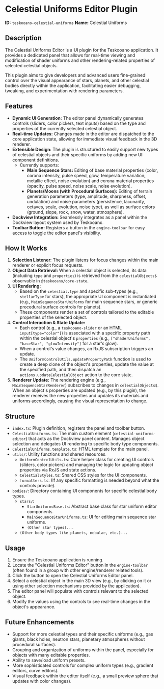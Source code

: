 # Celestial Uniforms Editor Plugin

**ID:** `teskooano-celestial-uniforms`
**Name:** Celestial Uniforms

## Description

The Celestial Uniforms Editor is a UI plugin for the Teskooano application. It provides a dedicated panel that allows for real-time viewing and modification of shader uniforms and other rendering-related properties of selected celestial objects.

This plugin aims to give developers and advanced users fine-grained control over the visual appearance of stars, planets, and other celestial bodies directly within the application, facilitating easier debugging, tweaking, and experimentation with rendering parameters.

## Features

- **Dynamic UI Generation:** The editor panel dynamically generates controls (sliders, color pickers, text inputs) based on the type and properties of the currently selected celestial object.
- **Real-time Updates:** Changes made in the editor are dispatched to the core application state, allowing for immediate visual feedback in the 3D renderer.
- **Extensible Design:** The plugin is structured to easily support new types of celestial objects and their specific uniforms by adding new UI component definitions.
  - Currently supports:
    - **Main Sequence Stars:** Editing of base material properties (color, corona intensity, pulse speed, glow, temperature variation, metallic effect, noise evolution) and corona material properties (opacity, pulse speed, noise scale, noise evolution).
    - **Planets/Moons (with Procedural Surfaces):** Editing of terrain generation parameters (type, amplitude, sharpness, offset, undulation) and noise parameters (persistence, lacunarity, octaves, scale, evolution, noise type), as well as surface colors (ground, slope, rock, snow, water, atmosphere).
- **Dockview Integration:** Seamlessly integrates as a panel within the Dockview layout system used by Teskooano.
- **Toolbar Button:** Registers a button in the `engine-toolbar` for easy access to toggle the editor panel's visibility.

## How It Works

1.  **Selection Listener:** The plugin listens for focus changes within the main renderer or explicit focus requests.
2.  **Object Data Retrieval:** When a celestial object is selected, its data (including `type` and `properties`) is retrieved from the `celestialObjects$` observable in `@teskooano/core-state`.
3.  **UI Rendering:**
    - Based on the `celestial.type` and specific sub-types (e.g., `stellarType` for stars), the appropriate UI component is instantiated (e.g., `MainSequenceStarUniforms` for main sequence stars, or generic procedural surface controls for planets).
    - These components render a set of controls tailored to the editable properties of the selected object.
4.  **Control Interaction & State Update:**
    - Each control (e.g., a `teskooano-slider` or an HTML `input[type="color"]`) is associated with a specific property path within the celestial object's `properties` (e.g., `["shaderUniforms", "baseStar", "glowIntensity"]` for a star's glow).
    - When a control's value changes, an RxJS subscription triggers an update.
    - The `UniformControlUtils.updatePropertyPath` function is used to create a deep clone of the object's properties, update the value at the specified path, and then dispatch an `actions.updateCelestialObject` action to the core state.
5.  **Renderer Update:** The rendering engine (e.g., `MainSequenceStarRenderer`) subscribes to changes in `celestialObjects$`. When an object's properties are updated (e.g., by this plugin), the renderer receives the new properties and updates its materials and uniforms accordingly, causing the visual representation to change.

## Structure

- `index.ts`: Plugin definition, registers the panel and toolbar button.
- `CelestialUniforms.ts`: The main custom element (`celestial-uniforms-editor`) that acts as the Dockview panel content. Manages object selection and delegates UI rendering to specific body type components.
- `CelestialUniforms.template.ts`: HTML template for the main panel.
- `utils/`: Utility functions and shared resources.
  - `UniformControlUtils.ts`: Core helper class for creating UI controls (sliders, color pickers) and managing the logic for updating object properties via RxJS and state actions.
  - `CelestialStyles.ts`: Shared CSS styles for the UI components.
  - `formatters.ts`: (If any specific formatting is needed beyond what the controls provide).
- `bodies/`: Directory containing UI components for specific celestial body types.
  - `stars/`:
    - `StarUniformsBase.ts`: Abstract base class for star uniform editor components.
    - `MainSequenceStarUniforms.ts`: UI for editing main sequence star uniforms.
    - `(Other star types)...`
  - `(Other body types like planets, nebulae, etc.)...`

## Usage

1.  Ensure the Teskooano application is running.
2.  Locate the "Celestial Uniforms Editor" button in the `engine-toolbar` (often found in a group with other engine/renderer related tools).
3.  Click the button to open the Celestial Uniforms Editor panel.
4.  Select a celestial object in the main 3D view (e.g., by clicking on it or using other selection mechanisms provided by the application).
5.  The editor panel will populate with controls relevant to the selected object.
6.  Modify the values using the controls to see real-time changes in the object's appearance.

## Future Enhancements

- Support for more celestial types and their specific uniforms (e.g., gas giants, black holes, neutron stars, planetary atmospheres without procedural surfaces).
- Grouping and organization of uniforms within the panel, especially for objects with many editable properties.
- Ability to save/load uniform presets.
- More sophisticated controls for complex uniform types (e.g., gradient editors, curve editors).
- Visual feedback within the editor itself (e.g., a small preview sphere that updates with color changes).
